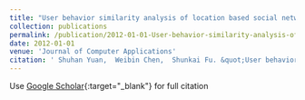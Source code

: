 ```yaml
---
title: "User behavior similarity analysis of location based social network (in Chinese)"
collection: publications
permalink: /publication/2012-01-01-User-behavior-similarity-analysis-of-location-based-social-network-in-Chinese/
date: 2012-01-01
venue: 'Journal of Computer Applications'
citation: ' Shuhan Yuan,  Weibin Chen,  Shunkai Fu. &quot;User behavior similarity analysis of location based social network (in Chinese).&quot; Journal of Computer Applications, 2012.'
---
```

Use [Google Scholar](https://scholar.google.com/scholar?q=User+behavior+similarity+analysis+of+location+based+social+network+(in+Chinese)){:target="_blank"} for full citation